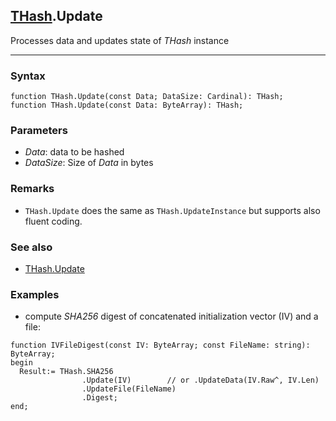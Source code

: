 ## [THash](../thash.md).Update

Processes data and updates state of *THash* instance

---
### Syntax
```delphi
function THash.Update(const Data; DataSize: Cardinal): THash;
function THash.Update(const Data: ByteArray): THash;
```

### Parameters
*   *Data*: data to be hashed
*   *DataSize*: Size of _Data_ in bytes

### Remarks
*   `THash.Update` does the same as `THash.UpdateInstance` but supports also fluent coding.

### See also
*   [THash.Update](update.md)

### Examples
*  compute *SHA256* digest of concatenated initialization vector (IV) and a file: 
```delphi
function IVFileDigest(const IV: ByteArray; const FileName: string): ByteArray;
begin
  Result:= THash.SHA256
                .Update(IV)        // or .UpdateData(IV.Raw^, IV.Len)
                .UpdateFile(FileName)
                .Digest;
end;
```
